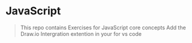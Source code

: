 # JavaScript

> This repo contains Exercises for JavaScript core concepts
> Add the Draw.io Intergration extention in your for vs code
